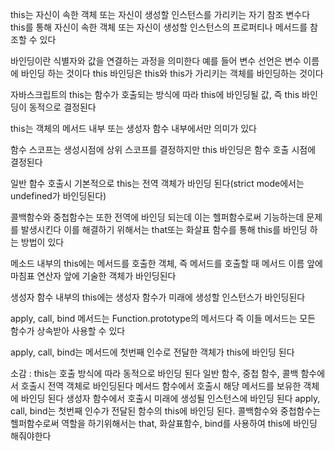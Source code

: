 this는 자신이 속한 객체 또는 자신이 생성할 인스턴스를 가리키는 자기 참조 변수다 this를 통해 자신이 속한 객체 또는 자신이 생성할 인스턴스의 프로퍼티나 메서드를 참조할 수 있다

바인딩이란 식별자와 값을 연결하는 과정을 의미한다 예를 들어 변수 선언은 변수 이름에 바인딩 하는 것이다 this 바인딩은 this와 this가 가리키는 객체를 바인딩하는 것이다

자바스크립트의 this는 함수가 호출되는 방식에 따라 this에 바인딩될 값, 즉 this 바인딩이 동적으로 결정된다

this는 객체의 메서드 내부 또는 생성자 함수 내부에서만 의미가 있다

함수 스코프는 생성시점에 상위 스코프를 결정하지만 this 바인딩은 함수 호출 시점에 결정된다

일반 함수 호출시 기본적으로 this는 전역 객체가 바인딩 된다(strict mode에서는 undefined가 바인딩된다)

콜백함수와 중첩함수는 또한 전역에 바인딩 되는데 이는 헬퍼함수로써 기능하는데 문제를 발생시킨다 이를 해결하기 위해서는 that또는 화살표 함수를 통해 this를 바인딩 하는 방법이 있다

메소드 내부의 this에는 메서드를 호출한 객체, 즉 메서드를 호출할 때 메서드 이름 앞에 마침표 연산자 앞에 기술한 객체가 바인딩된다

생성자 함수 내부의 this에는 생성자 함수가 미래에 생성할 인스턴스가 바인딩된다

apply, call, bind 메서드는 Function.prototype의 메서드다 즉 이들 메서드는 모든 함수가 상속받아 사용할 수 있다

apply, call, bind는 메서드에 첫번째 인수로 전달한 객체가 this에 바인딩 된다

소감 : this는 호출 방식에 따라 동적으로 바인딩 된다 일반 함수, 중첩 함수, 콜백 함수에서 호출시 전역 객체로 바인딩된다 메서드 함수에서 호출시 해당 메서드를 보유한 객체에 바인딩 된다 생성자 함수에서 호출시 미래에 생성될 인스턴스에 바인딩 된다 apply, call, bind는 첫번째 인수가 전달된 함수의 this에 바인딩 된다. 콜백함수와 중첩함수는 헬퍼함수로써 역할을 하기위해서는 that, 화살표함수, bind를 사용하여 this에 바인딩 해줘야한다